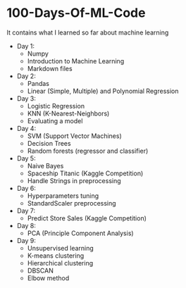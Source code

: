 # 100-Days-Of-ML-Code
It contains what I learned so far about machine learning

- Day 1:
    - Numpy
    - Introduction to Machine Learning
    - Markdown files
- Day 2:
    - Pandas
    - Linear (Simple, Multiple) and Polynomial Regression
- Day 3:
    - Logistic Regression
    - KNN (K-Nearest-Neighbors)
    - Evaluating a model
- Day 4:
    - SVM (Support Vector Machines)
    - Decision Trees
    - Random forests (regressor and classifier)
- Day 5:
    - Naive Bayes
    - Spaceship Titanic (Kaggle Competition)
    - Handle Strings in preprocessing
- Day 6:
    - Hyperparameters tuning
    - StandardScaler preprocessing
- Day 7: 
    - Predict Store Sales (Kaggle Competition)
- Day 8:
    - PCA (Principle Component Analysis)
- Day 9:
    - Unsupervised learning
    - K-means clustering
    - Hierarchical clustering
    - DBSCAN
    - Elbow method